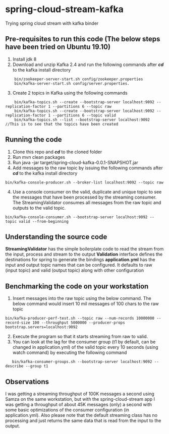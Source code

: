 # spring-cloud-stream-kafka
Trying spring cloud stream with kafka binder

## Pre-requisites to run this code (The below steps have been tried on Ubuntu 19.10)
1. Install jdk 8
2. Download and unzip Kafka 2.4 and run the following commands after _**cd**_ to the kafka install directory
```
    bin/zookeeper-server-start.sh config/zookeeper.properties
    bin/kafka-server-start.sh config/server.properties. 
```
3. Create 2 topics in Kafka using the following commands 
```
    bin/kafka-topics.sh --create --bootstrap-server localhost:9092 --replication-factor 1 --partitions 6 --topic raw
    bin/kafka-topics.sh --create --bootstrap-server localhost:9092 --replication-factor 1 --partitions 6 --topic valid
    bin/kafka-topics.sh --list --bootstrap-server localhost:9092 //This is to see that the topics have been created
```

## Running the code
1. Clone this repo and _**cd**_ to the cloned folder
2. Run mvn clean packages
3. Run java -jar target/spring-cloud-kafka-0.0.1-SNAPSHOT.jar
3. Add messages to the raw topic by issuing the following commands after _**cd**_ to the kafka install directory
```
bin/kafka-console-producer.sh --broker-list localhost:9092 --topic raw
```
4. Use a console consumer on the valid, duplicate and unique topic to see the messages that have been processed by the streaming consumer. The StreamingValidator consumes all messages from the raw topic and outputs to the valid topic.
```
bin/kafka-console-consumer.sh --bootstrap-server localhost:9092 --topic valid --from-beginning
```

## Understanding the source code
**StreamingValidator** has the simple boilerplate code to read the stream from the input, process and stream to the output
**Validation** interface defines the destinations for spring to generate the bindings 
**application.yml** has the input and output topic names that can be configured. It defaults to raw (input topic) and valid (output topic) along with other configuration


## Benchmarking the code on your workstation
1. Insert messages into the raw topic using the below command. The below command would insert 10 mil messages of 100 chars to the raw topic
```
bin/kafka-producer-perf-test.sh --topic raw --num-records 10000000 --record-size 100 --throughput 5000000 --producer-props bootstrap.servers=localhost:9092
```
2. Execute the program so that it starts streaming from raw to valid.
3. You can look at the lag for the consumer group (t1 by default, can be changed in application.yml) of the valid topic every 10 seconds (using watch command) by executing the following command
```
   bin/kafka-consumer-groups.sh --bootstrap-server localhost:9092 --describe --group t1
```

## Observations
I was getting a streaming throughput of 100K messages a second using Samza on the same workstation, but with the spring-cloud-stream app I was getting a throughput of about 45K messages (only) a second with some basic optimizations of the consumer configuration (in application.yml). Also please note that the default streaming class has no processing and just returns the same data that is read from the input to the output.